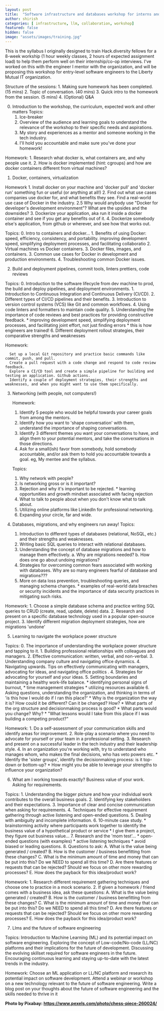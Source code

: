 ```yaml
---
layout: post
title:  "Software infrastructure and databases workshop for interns and new engineers"
author: shirish
categories: [ infrastructure, llm, collaboration, workshop]
featured: false
hidden: false
image: "assets/images/training.jpg"
---
```


This is the syllabus I originally designed to train Hack.diversity fellows for a 8-week workship (1 hour weekly classes, 2 hours of expected assignment load) to help them perform well on their internship/co-op interviews. I've worked on this with the engineer I mentor with the organization, and will be proposing this workshop for entry-level software engineers to the Liberty Mutual IT organization.

Structure of the sessions:
    1. Making sure homework has been completed. (15 mins)
    2. Topic of conversation. (40 mins)
    3. Quick intro to the homework from the session. (5 mins)
    4. (Optional) Q&A

0. Introduction to the workshop, the curriculum, expected work and other matters
  Topics:
    1. Ice-breaker
    2. Overview of the  audience and learning goals to understand the relevance of the workshop to their specific needs and aspirations.
    3. My story and experiences as a mentor and someone working in the tech industry.
    4. I'll hold you accountable and make sure you've done your homework!

  Homework:
    1. Research what docker is, what containers are, and why people use it.
    2. How is docker implemented (hint: cgroups) and how are docker containers different from virtual machines?

1. Docker, containers, virtualization

  Homework
    1. Install docker on your machine and 'docker pull' and 'docker run' something fun or useful (or anything at all!)
    2. Find out what use cases companies use docker for, and what benefits they see. Find a real-world use case of Docker in the industry.
      2.5 Why would anybody use "Docker for developer's development environment"? What are the upsides and the downsides?
    3. Dockerize your application, aka run it inside a docker container and see if you get any benefits out of it.
    4. Dockerize somebody else's application, from github or wherever, and see how that works out.

  Topics:
    0. Intro to containers and docker...
    1. Benefits of using Docker: speed, efficiency, consistency, and portability.
      improving development speed, simplifying deployment processes, and facilitating collaboratio
    2. Virtual machines vs Docker containers.
    3. Docker files, images, and containers.
    3. Common use cases for Docker in development and production environments.
    4. Troubleshooting common Docker issues.
    

2. Build and deployment pipelines, commit tools, linters prettiers, code reviews

  Topics:
      0. Introduction to the software lifecycle from dev machine to prod, the build and deploy pipelines, and deployment environments.
      1. Introduction to Continuous Integration and Continuous Delivery (CI/CD).
      2. Different types of CI/CD pipelines and their benefits.
      3. Introduction to version control systems (VCS) like Git and common workflows.
      4. Using code linters and formatters to maintain code quality.
      5. Understanding the importance of code reviews and best practices for providing constructive feedback.
        * improving development speed, simplifying deployment processes, and facilitating joint effort, not just finding errors
        * this is how engineers are trained!
      6. Different deployment rollout strategies, their comparative strengths and weaknesses

  Homework:

      Set up a local Git repository and practice basic commands like commit, push, and pull.
      Create a pull request with a code change and respond to code review feedback.
      Explore a CI/CD tool and create a simple pipeline for building and testing an application. Github actions.
      Identify a couple of deployment strategies, their strengths and weaknesses, and when you might want to use them specifically.

3. Networking (with people, not computers!)
 
    Homework:
      1. Identify 5 people who would be helpful towards your career goals from among the mentors.
      2. Identify how you want to 'shape conversation' with them, understand the importance of shaping conversations.
      3. Identify 3 different themes you want your conversations to have, and align them to your potential mentors, and take the conversations in those directions.
      4. Ask for a small(ish) favor from somebody, hold somebody accountable, and/or ask them to hold you accountable towards a goal.
        eg, My mentee and the syllabus.

    Topics:
      1. Why network with people?
      2. Is networking gross or is it important?
      3. Rejection and why it's important to be rejected.
        *  learning opportunities and growth mindset associated with facing rejection
      4. What to talk to people about when you don't know what to talk about.
      5. Utilizing online platforms like LinkedIn for professional networking.
      6. Expanding your circle, far and wide.

4. Databases, migrations, and why engineers run away!
  Topics:
      1. Introduction to different types of databases (relational, NoSQL, etc.) and their strengths and weaknesses.
      2. Writing basic SQL queries to interact with relational databases.
      3. Understanding the concept of database migrations and how to manage them effectively.
        a. Why are migrations needed?
        b. How does one go about undoing migrations?
      4. Strategies for overcoming common fears associated with working with databases.
         Why are so many engineers fearful of database and migrations???
      5. More on data loss prevention, troubleshooting queries, and managing schema changes.
        * examples of real-world data breaches or security incidents and the importance of data security practices in mitigating such risks.

  Homework:
      1. Choose a simple database schema and practice writing SQL queries to CRUD (create, read, update, delete) data.
      2. Research and present on a specific database technology used in a popular open-source project.
      3. Identify different migration deployment strategies, how are migrations 'undone'

5. Learning to navigate the workplace power structure

  Topics:
      0. The importance of understanding the workplace power structure and tapping to it.
      1. Building professional relationships with colleagues and managers.
      2. Effective communication: written, verbal, and non-verbal.
      3. Understanding company culture and navigating office dynamics.
      4. Navigating upwards. Tips on effectively communicating with managers, advocating for ideas, and navigating office politics .
      4. Strategies for advocating for yourself and your ideas.
      5. Setting boundaries and maintaining a healthy work-life balance.
        * identifying personal signs of burnout,
        * time management strategies
        * utilizing resources available
      6. Asking questions, understanding the organization, and thinking in terms of 'is this how I would do if I ran this place?'
        * Why is the organization the way it is? How could it be different? Can it be changed? How?
        * What parts of the org structure and decisionmaking process is good?
        * What parts would you change? Why?
        * "What lessons would I take from this place if I was building a competing product?"

  Homework:
      1. Do a self-assessment of your communication skills and identify areas for improvement.
      2. Role-play a scenario where you need to advocate for yourself or your team in a professional setting.
      3. Research and present on a successful leader in the tech industry and their leadership style.
      4. In an organization you're working with, try to understand who manages whom, who makes the final decisions, who has veto powers etc.
          * Identify the 'sister groups', identify the decisionmaking process: is it top-down or bottom-up?
          * How might you be able to leverage your strengths to influence your organization?

6. What am I working towards exactly? Business value of your work. Asking for requirements.

  Topics:
      1. Understanding the bigger picture and how your individual work contributes to the overall business goals.
      2. Identifying key stakeholders and their expectations.
      3. Importance of clear and concise communication when asking for requirements.
      4. Techniques for effective requirement gathering through active listening and open-ended questions.
      5. Dealing with ambiguity and incomplete information.
      6. 10-minute case study.
           * brainstorming activity where participants work together to identify the business value of a hypothetical product or service
           * I give them a project, they figure out business value...
      7. Research and the 'mom test'...
           * open-ended questions (with examples)
           * active listening techniques
           * avoid biased or leading questions.
      8. Questions to ask:
          A. What is the value being generated / created?
          B. How is the customer / business benefitting from these changes?
          C. What is the minimum amount of time and money that can be put into this? Do we NEED to spend all this time?
          D. Are there features or requests that can be rejected? Should we focus on other more rewarding processes?
          E. How does the payback for this idea/product work?    

  Homework:
      1. Research different requirement gathering techniques and choose one to practice in a mock scenario.
      2. If given a homework / friend comes with a business idea, ask these questions:
          A. What is the value being generated / created?
          B. How is the customer / business benefitting from these changes?
          C. What is the minimum amount of time and money that can be put into this? Do we NEED to spend all this time?
          D. Are there features or requests that can be rejected? Should we focus on other more rewarding processes?
          E. How does the payback for this idea/product work?
    
7. Llms and the future of software engineering

  Topics:
      Introduction to Machine Learning (ML) and its potential impact on software engineering.
      Exploring the concept of Low-code/No-code (LL/NC) platforms and their implications for the future of development.
      Discussing the evolving skillset required for software engineers in the future.
      Encouraging continuous learning and staying up-to-date with the latest trends in the industry.

  Homework:
      Choose an ML application or LL/NC platform and research its potential impact on software development.
      Attend a webinar or workshop on a new technology relevant to the future of software engineering.
      Write a blog post on your thoughts about the future of software engineering and the skills needed to thrive in it

__Photo by Pixabay: https://www.pexels.com/photo/chess-piece-260024/__